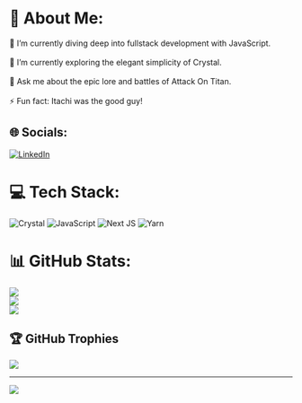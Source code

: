 # 💫 About Me:
🔭 I’m currently diving deep into fullstack development with JavaScript.<br><br>🌱 I’m currently exploring the elegant simplicity of Crystal.<br><br>💬 Ask me about the epic lore and battles of Attack On Titan.<br><br>⚡ Fun fact: Itachi was the good guy!


## 🌐 Socials:
[![LinkedIn](https://img.shields.io/badge/LinkedIn-%230077B5.svg?logo=linkedin&logoColor=white)](https://linkedin.com/in/finley-mwachia) 

# 💻 Tech Stack:
![Crystal](https://img.shields.io/badge/crystal-%23000000.svg?style=for-the-badge&logo=crystal&logoColor=white) ![JavaScript](https://img.shields.io/badge/javascript-%23323330.svg?style=for-the-badge&logo=javascript&logoColor=%23F7DF1E) ![Next JS](https://img.shields.io/badge/Next-black?style=for-the-badge&logo=next.js&logoColor=white) ![Yarn](https://img.shields.io/badge/yarn-%232C8EBB.svg?style=for-the-badge&logo=yarn&logoColor=white)
# 📊 GitHub Stats:
![](https://github-readme-stats.vercel.app/api?username=nader215&theme=dark&hide_border=false&include_all_commits=false&count_private=false)<br/>
![](https://github-readme-streak-stats.herokuapp.com/?user=nader215&theme=dark&hide_border=false)<br/>
![](https://github-readme-stats.vercel.app/api/top-langs/?username=nader215&theme=dark&hide_border=false&include_all_commits=false&count_private=false&layout=compact)

## 🏆 GitHub Trophies
![](https://github-profile-trophy.vercel.app/?username=nader215&theme=default&no-frame=false&no-bg=true&margin-w=4)

---
[![](https://visitcount.itsvg.in/api?id=nader215&icon=0&color=0)](https://visitcount.itsvg.in)

<!-- Proudly created with GPRM ( https://gprm.itsvg.in ) -->
